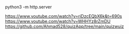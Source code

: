 python3 -m http.server




https://www.youtube.com/watch?v=riDzcEQbX6k&t=690s
https://www.youtube.com/watch?v=WHHYz8rZmDU
https://github.com/Ahmad528/quizApp/tree/main/quizwuiz